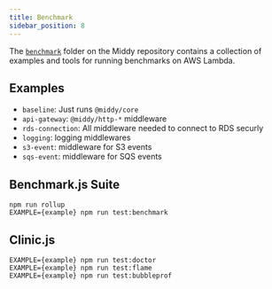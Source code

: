 ```yaml
---
title: Benchmark
sidebar_position: 8
---
```


The [`benchmark`](https://github.com/middyjs/middy/tree/main/benchmark) folder on the Middy repository contains a collection of examples and tools for running benchmarks on AWS Lambda.

## Examples

- `baseline`: Just runs `@middy/core`
- `api-gateway`: `@middy/http-*` middleware
- `rds-connection`: All middleware needed to connect to RDS securly 
- `logging`: logging middlewares
- `s3-event`: middleware for S3 events
- `sqs-event`: middleware for SQS events

## Benchmark.js Suite

```shell
npm run rollup
EXAMPLE={example} npm run test:benchmark
```

## Clinic.js

```shell
EXAMPLE={example} npm run test:doctor
EXAMPLE={example} npm run test:flame 
EXAMPLE={example} npm run test:bubbleprof
```
